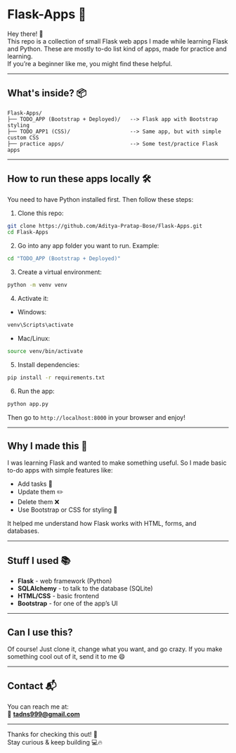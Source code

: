 
# Flask-Apps 🚀

Hey there! 👋  
This repo is a collection of small Flask web apps I made while learning Flask and Python. These are mostly to-do list kind of apps, made for practice and learning.  
If you’re a beginner like me, you might find these helpful.

---

## What's inside? 📦

```
Flask-Apps/
├── TODO_APP (Bootstrap + Deployed)/   --> Flask app with Bootstrap styling
├── TODO_APP1 (CSS)/                   --> Same app, but with simple custom CSS
├── practice apps/                     --> Some test/practice Flask apps
```

---

## How to run these apps locally 🛠️

You need to have Python installed first. Then follow these steps:

1. Clone this repo:

```bash
git clone https://github.com/Aditya-Pratap-Bose/Flask-Apps.git
cd Flask-Apps
```

2. Go into any app folder you want to run. Example:

```bash
cd "TODO_APP (Bootstrap + Deployed)"
```

3. Create a virtual environment:

```bash
python -m venv venv
```

4. Activate it:

- Windows:

```bash
venv\Scripts\activate
```

- Mac/Linux:

```bash
source venv/bin/activate
```

5. Install dependencies:

```bash
pip install -r requirements.txt
```

6. Run the app:

```bash
python app.py
```

Then go to `http://localhost:8000` in your browser and enjoy!

---

## Why I made this 🧠

I was learning Flask and wanted to make something useful. So I made basic to-do apps with simple features like:

- Add tasks 📝  
- Update them ✏️  
- Delete them ❌  
- Use Bootstrap or CSS for styling 🎨  

It helped me understand how Flask works with HTML, forms, and databases.

---

## Stuff I used 📚

- **Flask** - web framework (Python)
- **SQLAlchemy** - to talk to the database (SQLite)
- **HTML/CSS** - basic frontend
- **Bootstrap** - for one of the app’s UI

---

## Can I use this?

Of course! Just clone it, change what you want, and go crazy. If you make something cool out of it, send it to me 😄

---

## Contact 📬

You can reach me at:  
📧 **tadns999@gmail.com**

---

Thanks for checking this out! 🌟  
Stay curious & keep building 💻🔥
